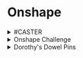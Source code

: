 # Onshape
<details>
<summary>#CASTER</summary>
<details>
<summary>Part 1 - Base</summary>
This is a dropdown with text
</details>
  <details>
<summary>Part 2 - Mount</summary>
This is a dropdown with text!
</details>
  <details>
<summary>Part 3 - Fork</summary>
This is a dropdown with text!
</details>
  <details>
<summary>Part 4 - Tire</summary>
This is a dropdown with text!
</details>
  <details>
<summary>Part 5 - Wheel</summary>
This is a dropdown with text!
</details>
    <details>
<summary>Parts 6-9 Axle, Collar, Bearings</summary>
This is a dropdown with text!
</details>
    <details>
<summary>Sub-Assembly</summary>
This is a dropdown with text!
</details>
   <details>
<summary>Final Caster Assembly</summary>
This is a dropdown with text!
</details>
</details>
   <details>
<summary>Onshape Challenge</summary>
This is a dropdown with text!
</details>
   <details>
<summary>Dorothy's Dowel Pins</summary>
This is a dropdown with text!
</details>

